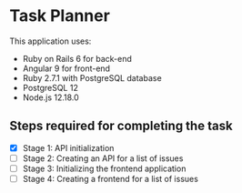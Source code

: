 # Task Planner

This application uses:
* Ruby on Rails 6 for back-end
* Angular 9 for front-end
* Ruby 2.7.1 with PostgreSQL database
* PostgreSQL 12
* Node.js 12.18.0

## Steps required for completing the task

- [x] Stage 1: API initialization
- [ ] Stage 2: Creating an API for a list of issues
- [ ] Stage 3: Initializing the frontend application
- [ ] Stage 4: Creating a frontend for a list of issues